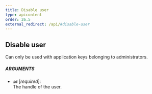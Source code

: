 ```yaml
---
title: Disable user
type: apicontent
order: 26.5
external_redirect: /api/#disable-user
---
```


## Disable user
Can only be used with application keys belonging to administrators.

##### ARGUMENTS
* **`id`** [*required*]:  
    The handle of the user.

